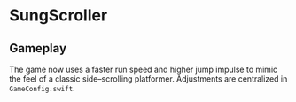 # SungScroller

## Gameplay

The game now uses a faster run speed and higher jump impulse to mimic the feel
of a classic side–scrolling platformer. Adjustments are centralized in
`GameConfig.swift`.
